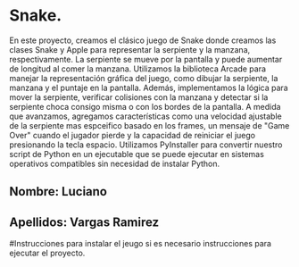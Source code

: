 # Snake.

En este proyecto, creamos el clásico juego de Snake donde creamos las clases Snake y Apple para representar la serpiente y la manzana, respectivamente. La serpiente se mueve por la pantalla y puede aumentar de longitud al comer la manzana. Utilizamos la biblioteca Arcade para manejar la representación gráfica del juego, como dibujar la serpiente, la manzana y el puntaje en la pantalla. Además, implementamos la lógica para mover la serpiente, verificar colisiones con la manzana y detectar si la serpiente choca consigo misma o con los bordes de la pantalla. A medida que avanzamos, agregamos características como una velocidad ajustable de la serpiente mas espceifico basado en los frames, un mensaje de "Game Over" cuando el jugador pierde y la capacidad de reiniciar el juego presionando la tecla espacio. Utilizamos PyInstaller para convertir nuestro script de Python en un ejecutable que se puede ejecutar en sistemas operativos compatibles sin necesidad de instalar Python.

## Nombre: Luciano
## Apellidos: Vargas Ramirez

#Instrucciones para instalar el jeugo
si es necesario instrucciones para ejecutar el proyecto.

